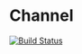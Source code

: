 # Channel
[![Build Status](https://travis-ci.com/BeauTaapken/plusplanner-channel.svg?token=AjWaPExx8NoK8cxRby45&branch=master)](https://travis-ci.com/BeauTaapken/plusplanner-channel)
